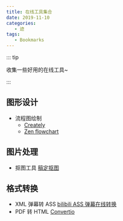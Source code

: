 ```yaml
---
title: 在线工具集合
date: 2019-11-10
categories:
   - 迹
tags:
   - Bookmarks
---
```


::: tip

收集一些好用的在线工具~

:::

<!-- more -->

<!-- 新的工具添加在上面，长时间不使用的需要清理 -->

## 图形设计

-  流程图绘制
   -  [Creately](https://creately.com/)
   -  [Zen flowchart](http://www.zenflowchart.com/)

## 图片处理

-  抠图工具 [稿定抠图](https://www.gaoding.com/koutu)

## 格式转换

-  XML 弹幕转 ASS [bilibili ASS 弹幕在线转换](https://tiansh.github.io/us-danmaku/bilibili/)
-  PDF 转 HTML [Convertio](https://convertio.co/)
